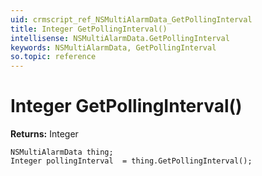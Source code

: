 ```yaml
---
uid: crmscript_ref_NSMultiAlarmData_GetPollingInterval
title: Integer GetPollingInterval()
intellisense: NSMultiAlarmData.GetPollingInterval
keywords: NSMultiAlarmData, GetPollingInterval
so.topic: reference
---
```


# Integer GetPollingInterval()

**Returns:** Integer

```crmscript
NSMultiAlarmData thing;
Integer pollingInterval  = thing.GetPollingInterval();
```

